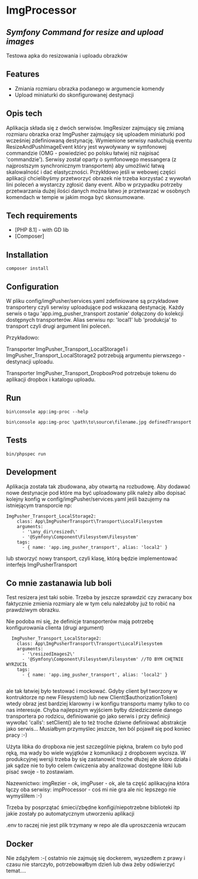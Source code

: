 # ImgProcessor
## _Symfony Command for resize and upload images_

Testowa apka do resizowania i uploadu obrazków

## Features

- Zmiania rozmiaru obrazka podanego w argumencie komendy
- Upload miniaturki do skonfigurowanej destynacji

## Opis tech

Aplikacja składa się z dwóch serwisów. ImgResizer zajmujący się zmianą rozmiaru obrazka oraz ImgPusher zajmujący się uploadem miniaturki pod wcześniej zdefiniowaną destynację. Wymienione serwisy nasłuchują eventu ResizeAndPushImageEvent który jest wywoływany w symfonowej commandzie (OMG - powiedzieć po polsku łatwiej niż najpisać 'commandzie'). Serwisy został oparty o symfonowego messangera (z najprostszym synchronicznym transportem) aby umożliwić łatwą skalowalność i dać elastyczności. Przykłdowo jeśli w webowej części aplikacji chcielibyśmy przetworzyć obrazek nie trzeba korzystać z wywołań lini poleceń a wystarczy zgłosić dany event. Albo w przypadku potrzeby przetwarzania dużej ilości danych można łatwo je przetwarzać w osobnych komendach w tempie w jakim moga być skonsumowane.

## Tech requirements

- [PHP 8.1] - with GD lib
- [Composer]

## Installation

```
composer install
```

## Configuration

W pliku config/imgPusher/services.yaml zdefiniowane są przykładowe transportery czyli serwisy uploadujące pod wskazaną destynację. Każdy serwis o tagu 'app.img_pusher_transport zostanie' dołączony do kolekcji dostępnych transporterów. Alias serwisu np: 'local1' lub 'produkcja' to transport czyli drugi argument lini poleceń.

Przykładowo:

Transporter ImgPusher_Transport_LocalStorage1 i ImgPusher_Transport_LocalStorage2 potrzebują argumentu pierwszego - destynacji uploadu.

Transporter ImgPusher_Transport_DropboxProd potrzebuje tokenu do aplikacji dropbox i katalogu uploadu.

## Run

```
bin\console app:img-proc --help

bin\console app:img-proc \path\to\source\filename.jpg definedTransport
```

## Tests

```
bin/phpspec run
```

## Development

Aplikacja została tak zbudowana, aby otwartą na rozbudowę. Aby dodawać nowe destynacje pod które ma być uploadowany plik należy albo dopisać kolejny konfig w config/imgPusher/services.yaml jeśli bazujemy na istniejącym transporcie np:

```
ImgPusher_Transport_LocalStorage2:
    class: App\ImgPusherTransport\Transport\LocalFilesystem
    arguments:
      - '\any_dir\resized\'
      - '@Symfony\Component\Filesystem\Filesystem'
    tags:
      - { name: 'app.img_pusher_transport', alias: 'local2' }
```

lub stworzyć nowy transport, czyli klasę, którą będzie implementować interfejs ImgPusherTransport



## Co mnie zastanawia lub boli

Test resizera jest taki sobie. Trzeba by jeszcze sprawdzić czy zwracany box faktycznie zmienia rozmiary ale w tym celu należałoby już to robić na prawdziwym obrazku.

Nie podoba mi się, że definicje transporterów mają potrzebę konfigurowania clienta (drugi argument)

```
  ImgPusher_Transport_LocalStorage2:
    class: App\ImgPusherTransport\Transport\LocalFilesystem
    arguments:
      - '\resizedImages2\'
      - '@Symfony\Component\Filesystem\Filesystem' //TO BYM CHĘTNIE WYRZUCIŁ
    tags:
      - { name: 'app.img_pusher_transport', alias: 'local2' }
      
```

ale tak łatwiej było testować i mockować. Gdyby client był tworzony w kontruktorze np new Filesystem() lub new Client($authorizationToken) wtedy obraz jest bardziej klarowny i w konfigu transportu mamy tylko to co nas interesuje.
Chyba najlepszym wyjściem byłby dziedziczenie danego transportera po rodzicu, definiowanie go jako serwis i przy definicji wywołać 'calls': setClient() ale to też troche dziwne definiować abstrakcje jako serwis... Musiałbym przymyślec jeszcze, ten ból pojawił się pod koniec pracy :-)

Użyta libka do dropboxa nie jest szczególnie piękna, brałem co było pod ręką, ma wady bo wiele wyjątków z komunikacji z dropboxem wycisza. 
W produkcyjnej wersji trzeba by się zastanowić troche dłużej ale skoro działa i jak sądze nie to było celem ćwiczenia aby analizować dostępne libki lub pisać swoje - to zostawiam.

Nazewnictwo: imgRezier - ok, imgPuser - ok, ale ta część aplikacyjna która łączy oba serwisy: impProcessor - coś mi nie gra ale nic lepszego nie wymyśliłem :-)

Trzeba by posprzątać śmieci/zbędne konfigi/niepotrzebne biblioteki itp jakie zostały po automatycznym utworzeniu aplikacji

.env to raczej nie jest plik trzymany w repo ale dla uproszczenia wrzucam

## Docker

Nie zdążyłem :-( ostatnio nie zajmuję się dockerem, wyszedłem z prawy i czasu nie starczyło, potrzebowałbym dzień lub dwa żeby odświerzyć temat....

